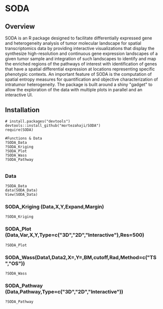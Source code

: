 # SODA
## Overview
SODA is an R package designed to facilitate differentially expressed gene and heterogeneity analysis of tumor molecular landscape for spatial transcriptomics data 
by providing interactive visualizations that display the synthesize high-resolution and continuous gene expression landscapes of a given tumor sample
and integration of such landscapes to identify and map the enriched regions of the pathways of interest with identification of genes
that have a spatial differential expression at locations representing specific phenotypic contexts.
An important feature of SODA is the computation of spatial entropy measures for quantification and objective characterization of intratumor heterogeneity. 
The package is built around a shiny "gadget" to allow the exploration of the data with multiple plots in parallel and an interactive UI.

## Installation
```
# install.packages("devtools")
devtools::install_github("mortezahaji/SODA")
require(SODA)

#Functions & Data
?SODA_Data
?SODA_Kriging
?SODA_Plot
?SODA_Wass
?SODA_Pathway


```
### Data
```
?SODA_Data
data(SODA_Data)
View(SODA_Data)

```
### SODA_Kriging (Data,X,Y,Expand,Margin)
```
?SODA_Kriging

```

### SODA_Plot (Data,Var,X,Y,Type=c("3D","2D","Interactive"),Res=500)
```
?SODA_Plot

```

### SODA_Wass(Data1,Data2,X=,Y=,BM,cutoff,Rad,Method=c("TS","OS"))
```
?SODA_Wass

```

### SODA_Pathway (Data,Pathway,Type=c("3D","2D","Interactive"))
```
?SODA_Pathway

```
